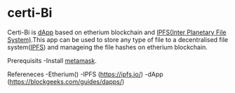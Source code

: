 # certi-Bi
  <p>Certi-Bi is <a href="https://blockgeeks.com/guides/dapps/">dApp</a> based on etherium blockchain and <a href="https://ipfs.io/">IPFS(Inter Planetary File System)</a>.This app can be used to store any type of file to a decentralised file system(<a href="https://ipfs.io/">IPFS</a>) and manageing the file hashes on etherium blockchain.  </p>
  
Prerequisits
 -Install <a href="https://chrome.google.com/webstore/detail/metamask/nkbihfbeogaeaoehlefnkodbefgpgknn?hl=en">metamask</a>.

Refereneces
 -Etherium(<a href="http://www.ethdocs.org/en/latest/"></a>)
 -IPFS (<a href="https://ipfs.io/">https://ipfs.io/</a>)
 -dApp (<a href="https://blockgeeks.com/guides/dapps/">https://blockgeeks.com/guides/dapps/</a>)
